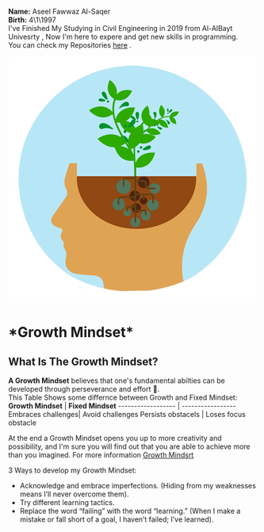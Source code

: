 **Name:** Aseel Fawwaz Al-Saqer\
**Birth:** 4\1\1997\
I've Finished My Studying in Civil Engineering in 2019 from Al-AlBayt Univesrty , Now I'm here to expere and get new skills in programming.\
You can check my Repositories [here](https://github.com/Aseelalsaqer?tab=repositories) .


![Growth Mindset](Mind.png)
# \*Growth Mindset\*
## What Is The Growth Mindset?
**A Growth Mindset** believes that one's fundamental abilties can be developed through perseverance and effort :muscle:.\
This Table Shows some differnce between Growth and Fixed Mindset:
**Growth Mindset** | **Fixed Mindset**
------------------ | -----------------
Embraces challenges| Avoid challenges
Persists obstacels | Loses focus obstacle

At the end a Growth Mindset opens you up to more creativity and possibility, and I'm sure you will find out that you are able to achieve more than you imagined.
For more information [Growth Mindsrt](https://docs.github.com/en/github/writing-on-github/getting-started-with-writing-and-formatting-on-github/basic-writing-and-formatting-syntax)

3 Ways to develop my Growth Mindset:
- Acknowledge and embrace imperfections. \(Hiding from my weaknesses means I’ll never overcome them\).
- Try different learning tactics.
- Replace the word “failing” with the word “learning.” \(When I make a mistake or fall short of a goal, I haven’t failed; I’ve learned\).
